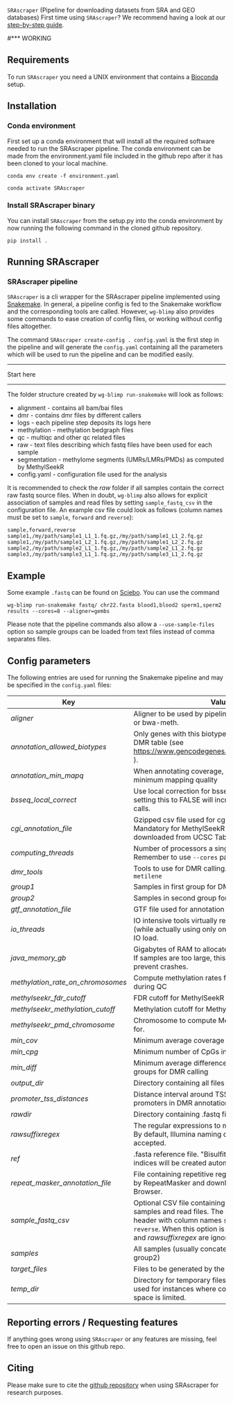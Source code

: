 `SRAscraper` (Pipeline for downloading datasets from SRA and GEO databases) First time using `SRAscraper`? We recommend having a look at our [step-by-step guide](https://github.com/MarWoes/wg-blimp/wiki/Tutorial).

#*** WORKING

## Requirements
To run `SRAscraper` you need a UNIX environment that contains a [Bioconda](http://bioconda.github.io/) setup.

## Installation

### Conda environment
First set up a conda environment that will install all the required software needed to run the SRAscraper pipeline. The conda environment can be made from the environment.yaml file included in the github repo after it has been cloned to your local machine.
```
conda env create -f environment.yaml

conda activate SRAscraper
```

###  Install SRAscraper binary
You can install `SRAscraper` from the setup.py into the conda environment by now running the following command in the cloned github repository.
```
pip install .
```

## Running SRAscraper

### SRAscraper pipeline

`SRAscraper` is a cli wrapper for the SRAscraper pipeline implemented using [Snakemake](http://snakemake.readthedocs.io/). In general, a pipeline config is fed to the Snakemake workflow and the corresponding tools are called. However, `wg-blimp` also provides some commands to ease creation of config files, or working without config files altogether.

The command `SRAscraper create-config . config.yaml` is the first step in the pipeline and will generate the `config.yaml` containing all the parameters which will be used to run the pipeline and can be modified easily.

********
Start here
*******

The folder structure created by `wg-blimp run-snakemake` will look as follows:

* alignment - contains all bam/bai files
* dmr - contains dmr files by different callers
* logs - each pipeline step deposits its logs here
* methylation - methylation bedgraph files
* qc - multiqc and other qc related files
* raw - text files describing which fastq files have been used for each sample
* segmentation - methylome segments (UMRs/LMRs/PMDs) as computed by MethylSeekR
* config.yaml - configuration file used for the analysis

It is recommended to check the *raw* folder if all samples contain the correct raw fastq source files.
When in doubt, `wg-blimp` also allows for explicit association of samples and read files by setting `sample_fastq_csv` in the configuration file.
An example csv file could look as follows (column names must be set to `sample`, `forward` and `reverse`):
```
sample,forward,reverse
sample1,/my/path/sample1_L1_1.fq.gz,/my/path/sample1_L1_2.fq.gz
sample1,/my/path/sample1_L2_1.fq.gz,/my/path/sample1_L2_2.fq.gz
sample2,/my/path/sample2_L1_1.fq.gz,/my/path/sample2_L1_2.fq.gz
sample3,/my/path/sample3_L1_1.fq.gz,/my/path/sample3_L1_2.fq.gz
```

## Example

Some example `.fastq` can be found on [Sciebo](https://uni-muenster.sciebo.de/s/7vpqRSEATYcvlnP). You can use the command
```
wg-blimp run-snakemake fastq/ chr22.fasta blood1,blood2 sperm1,sperm2 results --cores=8 --aligner=gembs
```

Please note that the pipeline commands also allow a `--use-sample-files` option so sample groups can be loaded from text files instead of comma separates files.


## Config parameters

The following entries are used for running the Snakemake pipeline and may be specified in the `config.yaml` files:

| Key | Value |
| --- | ----- |
| *aligner* | Aligner to be used by pipeline. Choose either gemBS or bwa-meth. |
| *annotation_allowed_biotypes* | Only genes with this biotype will be annotated in the DMR table (see https://www.gencodegenes.org/pages/biotypes.html ). |
| *annotation_min_mapq* | When annotating coverage, only use reads with a minimum mapping quality |
| *bsseq_local_correct* | Use local correction for bsseq DMR calling. Usually, setting this to FALSE will increase the number of calls. |
| *cgi_annotation_file* | Gzipped csv file used for cg island annotation. Mandatory for MethylSeekR segmentation. Usually downloaded from UCSC Table Browser. |
| *computing_threads* | Number of processors a single job is allowed to use. Remember to use `--cores` parameter for Snakemake. |
| *dmr_tools* | Tools to use for DMR calling. Available: `bsseq`, `camel`, `metilene`
| *group1* | Samples in first group for DMR analysis |
| *group2* | Samples in second group for DMR analysis |
| *gtf_annotation_file* | GTF file used for annotation of genes and promoters. |
| *io_threads* | IO intensive tools virtually reserve this many cores (while actually using only one) to reduce file system IO load. |
| *java_memory_gb* | Gigabytes of RAM to allocate for Java-based tools. If samples are too large, this must be increased to prevent crashes. |
| *methylation_rate_on_chromosomes* | Compute methylation rates for these chromosome during QC |
| *methylseekr_fdr_cutoff* | FDR cutoff for MethylSeekR segmentation. |
| *methylseekr_methylation_cutoff* | Methylation cutoff for MethylSeekR segmentation. |
| *methylseekr_pmd_chromosome* | Chromosome to compute MethylSeekR alpha values for. |
| *min_cov* | Minimum average coverage for methylation calling |
| *min_cpg* | Minimum number of CpGs in a DMR to be called |
| *min_diff* | Minimum average difference between the two groups for DMR calling |
| *output_dir* | Directory containing all files created by the pipeline |
| *promoter_tss_distances* | Distance interval around TSS's to be recognized as promoters in DMR annotation. |
| *rawdir* | Directory containing .fastq files |
| *rawsuffixregex* | The regular expressions to match for paired reads. By default, Illumina naming conventions are accepted. |
| *ref* | .fasta reference file. "Bisulfited" references and BWA indices will be created automatically by bwa-meth) |
| *repeat_masker_annotation_file* | File containing repetitive regions. Usually generated by RepeatMasker and downloaded from UCSC Table Browser. |
| *sample_fastq_csv* | Optional CSV file containing association between samples and read files. The CSV must contain a header with column names `sample`, `forward` and `reverse`. When this option is set, parameters *rawdir* and *rawsuffixregex* are ignored. |
| *samples* | All samples (usually concatenation of group1 and group2) |
| *target_files* | Files to be generated by the Snakemake workflow |
| *temp_dir* | Directory for temporary files. This option may be used for instances where computation node disk space is limited. |

## Reporting errors / Requesting features
If anything goes wrong using `SRAscraper` or any features are missing, feel free to open an issue on this github repo.

## Citing
Please make sure to cite the [github repository](https://github.com/Diako-Lab/SRAscraper) when using SRAscraper for research purposes.
